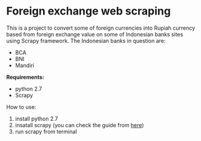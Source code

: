 # Foreign exchange web scraping
This is a project to convert some of foreign currencies into Rupiah currency based from foreign exchange value on some of Indonesian banks sites using Scrapy framework.
The Indonesian banks in question are:
- BCA
- BNI
- Mandiri

<b>Requirements:</b>
- python 2.7
- Scrapy

How to use:
1. install python 2.7
2. insatall scrapy (you can check the guide from <a href="http://doc.scrapy.org/">here</a>)
3. run scrapy from terminal
